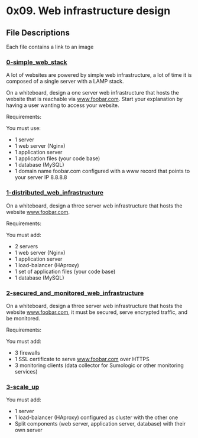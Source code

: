 # 0x09. Web infrastructure design
## File Descriptions
Each file contains a link to an image<br />


### [0-simple_web_stack](0-simple_web_stack)
A lot of websites are powered by simple web infrastructure, a lot of time it is composed of a single server with a LAMP stack.

On a whiteboard, design a one server web infrastructure that hosts the website that is reachable via www.foobar.com. Start your explanation by having a user wanting to access your website.

Requirements:

You must use:
* 1 server
* 1 web server (Nginx)
* 1 application server
* 1 application files (your code base)
* 1 database (MySQL)
* 1 domain name foobar.com configured with a www record that points to your server IP 8.8.8.8

### [1-distributed_web_infrastructure](1-distributed_web_infrastructure)
On a whiteboard, design a three server web infrastructure that hosts the website www.foobar.com.

Requirements:

You must add:
* 2 servers
* 1 web server (Nginx)
* 1 application server
* 1 load-balancer (HAproxy)
* 1 set of application files (your code base)
* 1 database (MySQL)
### [2-secured_and_monitored_web_infrastructure](2-secured_and_monitored_web_infrastructure)
On a whiteboard, design a three server web infrastructure that hosts the website www.foobar.com, it must be secured, serve encrypted traffic, and be monitored.

Requirements:

You must add:
* 3 firewalls
* 1 SSL certificate to serve www.foobar.com over HTTPS
* 3 monitoring clients (data collector for Sumologic or other monitoring services)


### [3-scale_up](3-scale_up)

You must add:
* 1 server
* 1 load-balancer (HAproxy) configured as cluster with the other one
* Split components (web server, application server, database) with their own server

